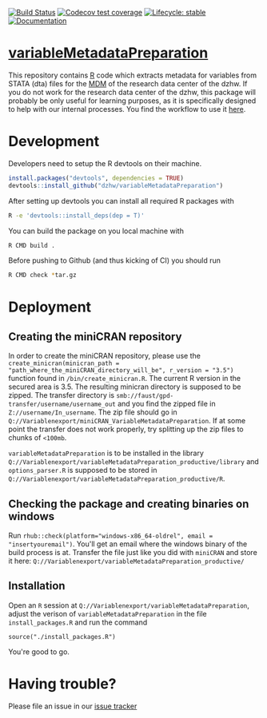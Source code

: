   <!-- badges: start -->
  [![Build Status](https://github.com/dzhw/variableMetadataPreparation/workflows/Build%20and%20Deploy/badge.svg)](https://github.com/dzhw/variableMetadataPreparation/actions)
  [![Codecov test coverage](https://codecov.io/gh/dzhw/variableMetadataPreparation/branch/master/graph/badge.svg)](https://codecov.io/gh/dzhw/variableMetadataPreparation?branch=master)
  [![Lifecycle: stable](https://img.shields.io/badge/lifecycle-stable-brightgreen.svg)](https://www.tidyverse.org/lifecycle/#stable) [![Documentation](https://img.shields.io/badge/documentation--brightgreen)](https://dzhw.github.io/variableMetadataPreparation/)
  <!-- badges: end -->

# [variableMetadataPreparation](https://dzhw.github.io/variableMetadataPreparation/)
This repository contains [R](https://www.r-project.org/about.html) code which
extracts metadata for variables from STATA (dta) files for the [MDM](https://metadata.fdz.dzhw.eu)
of the research data center of the dzhw. If you do not work for the research
data center of the dzhw, this package will probably be only useful for learning
purposes, as it is specifically designed to help with our internal processes.
You find the workflow to use it [here](file:///home/birkelbach/git/variableMetadataPreparation/docs/articles/How_to_use_variableMetadataPreparation.html).

# Development

Developers need to setup the R devtools on their machine.
``` r
install.packages("devtools", dependencies = TRUE)
devtools::install_github("dzhw/variableMetadataPreparation")
```

After setting up devtools you can install all required R packages with

``` bash
R -e 'devtools::install_deps(dep = T)'
```

You can build the package on you local machine with

``` bash
R CMD build .
```

Before pushing to Github (and thus kicking of CI) you should run

``` bash
R CMD check *tar.gz
```
# Deployment

## Creating the miniCRAN repository

In order to create the miniCRAN repository, please use the
`create_minicran(minicran_path = "path_where_the_miniCRAN_directory_will_be", r_version = "3.5")`
function found in `/bin/create_minicran.R`. The current R version in the secured
area is 3.5. The resulting minicran directory is supposed to be zipped.
The transfer directory is `smb://faust/gpd-transfer/username/username_out` and
you find the zipped file in `Z://username/In_username`.
The zip file should go in `Q://Variablenexport/miniCRAN_VariableMetadataPreparation`.
If at some point the transfer does not work properly, try splitting up the zip
files to chunks of `<100mb`.

`variableMetadataPreparation` is to be installed in the library `Q://Variablenexport/variableMetadataPreparation_productive/library` and `options_parser.R` is
supposed to be stored in `Q://Variablenexport/variableMetadataPreparation_productive/R`.

## Checking the package and creating binaries on windows

Run `rhub::check(platform="windows-x86_64-oldrel", email = "insertyouremail")`.
You'll get an email where the windows binary of the build process is at.
Transfer the file just like you did with `miniCRAN` and store it
here: `Q://Variablenexport/variableMetadataPreparation_productive/`

## Installation

Open an `R` session at `Q://Variablenexport/variableMetadataPreparation`, adjust the verison of `variableMetadataPreparation` in the file `install_packages.R` and
run the command

```
source("./install_packages.R")
```
You're good to go.

# Having trouble?


Please file an issue in our [issue tracker](https://github.com/dzhw/metadatamanagement/issues)
